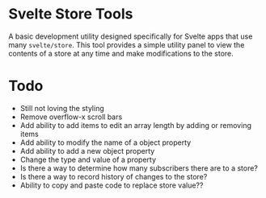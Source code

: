 # Svelte Store Tools

A basic development utility designed specifically for Svelte apps that use many `svelte/store`. This tool provides a simple utility panel to view the contents of a store at any time and make modifications to the store.

# Todo
- Still not loving the styling
- Remove overflow-x scroll bars
- Add ability to add items to edit an array length by adding or removing items
- Add ability to modify the name of a object property
- Add ability to add a new object property
- Change the type and value of a property
- Is there a way to determine how many subscribers there are to a store?
- Is there a way to record history of changes to the store?
- Ability to copy and paste code to replace store value??